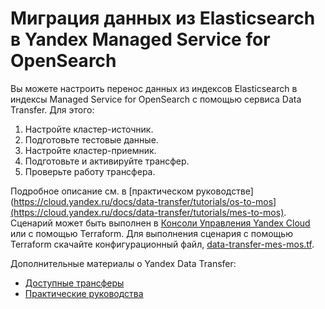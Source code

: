 # Миграция данных из Elasticsearch в Yandex Managed Service for OpenSearch

Вы можете настроить перенос данных из индексов Elasticsearch в индексы Managed Service for OpenSearch с помощью сервиса Data Transfer. Для этого:

1. Настройте кластер-источник.
2. Подготовьте тестовые данные.
3. Настройте кластер-приемник.
4. Подготовьте и активируйте трансфер.
5. Проверьте работу трансфера.

Подробное описание см. в [практическом руководстве](https://cloud.yandex.ru/docs/data-transfer/tutorials/os-to-mos](https://cloud.yandex.ru/docs/data-transfer/tutorials/mes-to-mos).
Сценарий может быть выполнен в [Консоли Управления Yandex Cloud](https://console.cloud.yandex.ru) или с помощью Terraform. Для выполнения сценария с помощью Terraform скачайте конфигурационный файл, [data-transfer-mes-mos.tf](data-transfer-mes-mos.tf). 

Дополнительные материалы о Yandex Data Transfer:
* [Доступные трансферы](https://cloud.yandex.ru/docs/data-transfer/transfer-matrix)
* [Практические руководства](https://cloud.yandex.ru/docs/data-transfer/tutorials/)
